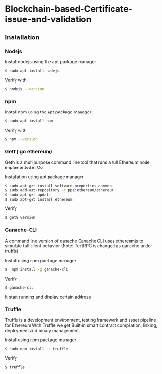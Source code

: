 # Blockchain-based-Certificate-issue-and-validation

## Installation

### Nodejs

Install nodejs using the apt package manager

```sh
$ sudo apt install nodejs
```

Verify with

```sh
$ nodejs --version
```

### npm

 Install npm using the apt package manager

```sh
$ sudo apt install npm
```

Verify with

```sh
$ npm --version
```

### Geth( go ethereum)

Geth is a multipurpose command line tool that runs a full Ethereum node implemented in Go

Installation using apt package manager
```sh
$ sudo apt-get install software-properties-common
$ sudo add-apt-repository -y ppa:ethereum/ethereum
$ sudo apt-get update
$ sudo apt-get install ethereum
```
  Verify 
 ```sh
 $ geth version
 ```
 
 ### Ganache-CLI
 A command line version of ganache
 Ganache CLI uses ethereumjs to simulate full client behavior
 (Note: TectRPC is changed as ganache under truffle)
 
 Install using npm package manager
 ```sh
$  npm install -g ganache-cli
 ```
 Verify
 ```sh
 $ ganache-cli
```
It start running and display certain address

### Truffle

Truffle is a development environment, testing framework and asset pipeline for Ethereum
With Truffle we get Built-in smart contract compilation, linking, deployment and binary management.

 Install using npm package manager
```sh
$ sudo npm install -g truffle
```
 Verify
 ```sh
 $ truffle
```
